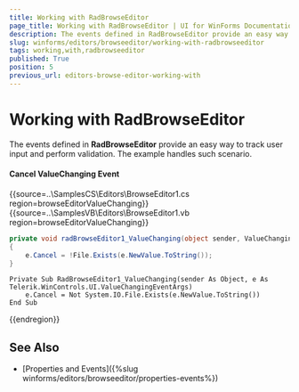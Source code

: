 ```yaml
---
title: Working with RadBrowseEditor
page_title: Working with RadBrowseEditor | UI for WinForms Documentation
description: The events defined in RadBrowseEditor provide an easy way to track user input and perform validation.
slug: winforms/editors/browseeditor/working-with-radbrowseeditor
tags: working,with,radbrowseeditor
published: True
position: 5
previous_url: editors-browse-editor-working-with
---
```


# Working with RadBrowseEditor
 
The events defined in __RadBrowseEditor__ provide an easy way to track user input and perform validation. The example handles such scenario.

#### Cancel ValueChanging Event 

{{source=..\SamplesCS\Editors\BrowseEditor1.cs region=browseEditorValueChanging}} 
{{source=..\SamplesVB\Editors\BrowseEditor1.vb region=browseEditorValueChanging}} 

````C#
private void radBrowseEditor1_ValueChanging(object sender, ValueChangingEventArgs e)
{
    e.Cancel = !File.Exists(e.NewValue.ToString());
}

````
````VB.NET
Private Sub RadBrowseEditor1_ValueChanging(sender As Object, e As Telerik.WinControls.UI.ValueChangingEventArgs)
    e.Cancel = Not System.IO.File.Exists(e.NewValue.ToString())
End Sub

````

{{endregion}}

## See Also

* [Properties and Events]({%slug winforms/editors/browseeditor/properties-events%})





